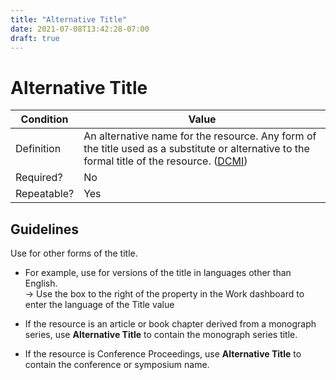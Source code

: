 ```yaml
---
title: "Alternative Title"
date: 2021-07-08T13:42:28-07:00
draft: true
---
```


# Alternative Title

| Condition  | Value |
|-------------|---------------------------|
| Definition  | An alternative name for the resource. Any form of the title used as a substitute or alternative to the formal title of the resource. (<u>[DCMI](http://purl.org/dc/terms/alternative)</u>) |
| Required?   | No                        |
| Repeatable? | Yes                        |

## Guidelines

Use for other forms of the title.

- For example, use for versions of the title in languages other than English. \
&rarr; Use the box to the right of the property in the Work dashboard to enter the language of the Title value

- If the resource is an article or book chapter derived from a monograph series, use **Alternative Title** to contain the monograph series title.

- If the resource is Conference Proceedings, use **Alternative Title** to contain the conference or symposium name.
